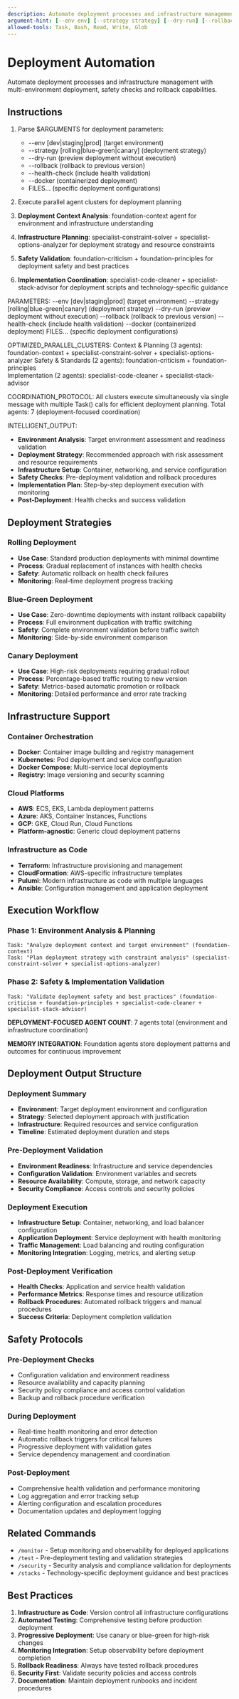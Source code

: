 ```yaml
---
description: Automate deployment processes and infrastructure management with safety checks.
argument-hint: [--env env] [--strategy strategy] [--dry-run] [--rollback] [--health-check] [FILES...]
allowed-tools: Task, Bash, Read, Write, Glob
---
```


# Deployment Automation

Automate deployment processes and infrastructure management with multi-environment deployment, safety checks and rollback capabilities.

## Instructions

1. Parse $ARGUMENTS for deployment parameters:
   - --env [dev|staging|prod] (target environment)
   - --strategy [rolling|blue-green|canary] (deployment strategy)
   - --dry-run (preview deployment without execution)
   - --rollback (rollback to previous version)
   - --health-check (include health validation)
   - --docker (containerized deployment)
   - FILES... (specific deployment configurations)

2. Execute parallel agent clusters for deployment planning
1. **Deployment Context Analysis**: foundation-context agent for environment and infrastructure understanding
2. **Infrastructure Planning**: specialist-constraint-solver + specialist-options-analyzer for deployment strategy and resource constraints
3. **Safety Validation**: foundation-criticism + foundation-principles for deployment safety and best practices
4. **Implementation Coordination**: specialist-code-cleaner + specialist-stack-advisor for deployment scripts and technology-specific guidance

PARAMETERS:
--env [dev|staging|prod] (target environment)
--strategy [rolling|blue-green|canary] (deployment strategy)
--dry-run (preview deployment without execution)
--rollback (rollback to previous version)
--health-check (include health validation)
--docker (containerized deployment)
FILES... (specific deployment configurations)

OPTIMIZED_PARALLEL_CLUSTERS:
Context & Planning (3 agents): foundation-context + specialist-constraint-solver + specialist-options-analyzer
Safety & Standards (2 agents): foundation-criticism + foundation-principles  
Implementation (2 agents): specialist-code-cleaner + specialist-stack-advisor

COORDINATION_PROTOCOL: All clusters execute simultaneously via single message with multiple Task() calls for efficient deployment planning. Total agents: 7 (deployment-focused coordination)

INTELLIGENT_OUTPUT:
- **Environment Analysis**: Target environment assessment and readiness validation
- **Deployment Strategy**: Recommended approach with risk assessment and resource requirements
- **Infrastructure Setup**: Container, networking, and service configuration
- **Safety Checks**: Pre-deployment validation and rollback procedures
- **Implementation Plan**: Step-by-step deployment execution with monitoring
- **Post-Deployment**: Health checks and success validation

## Deployment Strategies

### Rolling Deployment
- **Use Case**: Standard production deployments with minimal downtime
- **Process**: Gradual replacement of instances with health checks
- **Safety**: Automatic rollback on health check failures
- **Monitoring**: Real-time deployment progress tracking

### Blue-Green Deployment
- **Use Case**: Zero-downtime deployments with instant rollback capability
- **Process**: Full environment duplication with traffic switching
- **Safety**: Complete environment validation before traffic switch
- **Monitoring**: Side-by-side environment comparison

### Canary Deployment
- **Use Case**: High-risk deployments requiring gradual rollout
- **Process**: Percentage-based traffic routing to new version
- **Safety**: Metrics-based automatic promotion or rollback
- **Monitoring**: Detailed performance and error rate tracking

## Infrastructure Support

### Container Orchestration
- **Docker**: Container image building and registry management
- **Kubernetes**: Pod deployment and service configuration
- **Docker Compose**: Multi-service local deployments
- **Registry**: Image versioning and security scanning

### Cloud Platforms
- **AWS**: ECS, EKS, Lambda deployment patterns
- **Azure**: AKS, Container Instances, Functions
- **GCP**: GKE, Cloud Run, Cloud Functions
- **Platform-agnostic**: Generic cloud deployment patterns

### Infrastructure as Code
- **Terraform**: Infrastructure provisioning and management
- **CloudFormation**: AWS-specific infrastructure templates
- **Pulumi**: Modern infrastructure as code with multiple languages
- **Ansible**: Configuration management and application deployment

## Execution Workflow

### Phase 1: Environment Analysis & Planning
```
Task: "Analyze deployment context and target environment" (foundation-context)
Task: "Plan deployment strategy with constraint analysis" (specialist-constraint-solver + specialist-options-analyzer)
```

### Phase 2: Safety & Implementation Validation
```
Task: "Validate deployment safety and best practices" (foundation-criticism + foundation-principles + specialist-code-cleaner + specialist-stack-advisor)
```

**DEPLOYMENT-FOCUSED AGENT COUNT**: 7 agents total (environment and infrastructure coordination)

**MEMORY INTEGRATION**: Foundation agents store deployment patterns and outcomes for continuous improvement

## Deployment Output Structure

### Deployment Summary
- **Environment**: Target deployment environment and configuration
- **Strategy**: Selected deployment approach with justification
- **Infrastructure**: Required resources and service configuration
- **Timeline**: Estimated deployment duration and steps

### Pre-Deployment Validation
- **Environment Readiness**: Infrastructure and service dependencies
- **Configuration Validation**: Environment variables and secrets
- **Resource Availability**: Compute, storage, and network capacity
- **Security Compliance**: Access controls and security policies

### Deployment Execution
- **Infrastructure Setup**: Container, networking, and load balancer configuration
- **Application Deployment**: Service deployment with health monitoring
- **Traffic Management**: Load balancing and routing configuration
- **Monitoring Integration**: Logging, metrics, and alerting setup

### Post-Deployment Verification
- **Health Checks**: Application and service health validation
- **Performance Metrics**: Response times and resource utilization
- **Rollback Procedures**: Automated rollback triggers and manual procedures
- **Success Criteria**: Deployment completion validation

## Safety Protocols

### Pre-Deployment Checks
- Configuration validation and environment readiness
- Resource availability and capacity planning
- Security policy compliance and access control validation
- Backup and rollback procedure verification

### During Deployment
- Real-time health monitoring and error detection
- Automatic rollback triggers for critical failures
- Progressive deployment with validation gates
- Service dependency management and coordination

### Post-Deployment
- Comprehensive health validation and performance monitoring
- Log aggregation and error tracking setup
- Alerting configuration and escalation procedures
- Documentation updates and deployment logging

## Related Commands

- `/monitor` - Setup monitoring and observability for deployed applications
- `/test` - Pre-deployment testing and validation strategies
- `/security` - Security analysis and compliance validation for deployments
- `/stacks` - Technology-specific deployment guidance and best practices

## Best Practices

1. **Infrastructure as Code**: Version control all infrastructure configurations
2. **Automated Testing**: Comprehensive testing before production deployment
3. **Progressive Deployment**: Use canary or blue-green for high-risk changes
4. **Monitoring Integration**: Setup observability before deployment completion
5. **Rollback Readiness**: Always have tested rollback procedures
6. **Security First**: Validate security policies and access controls
7. **Documentation**: Maintain deployment runbooks and incident procedures